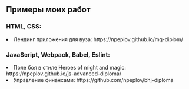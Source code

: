 ## Примеры моих работ

### HTML, CSS:
<li>Лендинг приложения для вуза: https://npeplov.github.io/mq-diplom/</li>

### JavaScript, Webpack, Babel, Eslint:

<li> Поле боя в стиле Heroes of might and magic: https://npeplov.github.io/js-advanced-diploma/</li>

<li>Управление финансами: https://github.com/npeplov/bhj-diploma</li>


